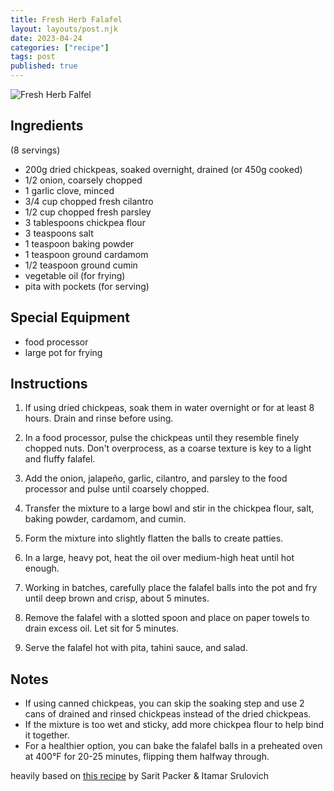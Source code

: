 ```yaml
---
title: Fresh Herb Falafel
layout: layouts/post.njk
date: 2023-04-24
categories: ["recipe"]
tags: post
published: true
---
```

![Fresh Herb Falfel](/assets/images/fresh-herb-falafel.webp)

## Ingredients

(8 servings)

- 200g dried chickpeas, soaked overnight, drained (or 450g cooked)
- 1/2 onion, coarsely chopped
- 1 garlic clove, minced
- 3/4 cup chopped fresh cilantro
- 1/2 cup chopped fresh parsley
- 3 tablespoons chickpea flour
- 3 teaspoons salt
- 1 teaspoon baking powder
- 1 teaspoon ground cardamom
- 1/2 teaspoon ground cumin
- vegetable oil (for frying)
- pita with pockets (for serving)

## Special Equipment

- food processor
- large pot for frying

## Instructions

1. If using dried chickpeas, soak them in water overnight or for at least 8 hours. Drain and rinse before using.

2. In a food processor, pulse the chickpeas until they resemble finely chopped nuts. Don't overprocess, as a coarse texture is key to a light and fluffy falafel.

3. Add the onion, jalapeño, garlic, cilantro, and parsley to the food processor and pulse until coarsely chopped.

4. Transfer the mixture to a large bowl and stir in the chickpea flour, salt, baking powder, cardamom, and cumin.

5. Form the mixture into slightly flatten the balls to create patties.

6. In a large, heavy pot, heat the oil over medium-high heat until hot enough.

7. Working in batches, carefully place the falafel balls into the pot and fry until deep brown and crisp, about 5 minutes.

8. Remove the falafel with a slotted spoon and place on paper towels to drain excess oil. Let sit for 5 minutes.

9. Serve the falafel hot with pita, tahini sauce, and salad.

## Notes

- If using canned chickpeas, you can skip the soaking step and use 2 cans of drained and rinsed chickpeas instead of the dried chickpeas.
- If the mixture is too wet and sticky, add more chickpea flour to help bind it together.
- For a healthier option, you can bake the falafel balls in a preheated oven at 400°F for 20-25 minutes, flipping them halfway through.


heavily based on [this recipe](https://www.bonappetit.com/recipe/fresh-herb-falafel) by Sarit Packer & Itamar Srulovich

